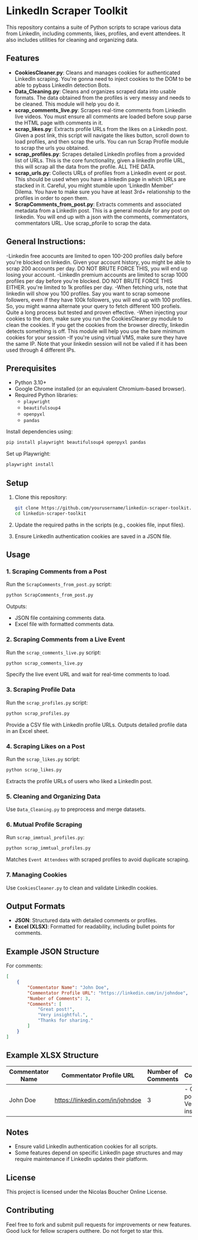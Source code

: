 # LinkedIn Scraper Toolkit

This repository contains a suite of Python scripts to scrape various data from LinkedIn, including comments, likes, profiles, and event attendees. It also includes utilities for cleaning and organizing data.

## Features

- **CookiesCleaner.py**: Cleans and manages cookies for authenticated LinkedIn scraping. You're gonna need to inject cookies to the DOM to be able to pybass LinkedIn detection Bots.
- **Data_Cleaning.py**: Cleans and organizes scraped data into usable formats. The data obtained from the profiles is very messy and needs to be cleaned. This module will help you do it.
- **scrap_comments_live.py**: Scrapes real-time comments from LinkedIn live videos. You must ensure all comments are loaded before soup parse the HTML page with comments in it. 
- **scrap_likes.py**: Extracts profile URLs from the likes on a LinkedIn post. Given a post link, this script will navigate the likes button, scroll down to load profiles, and then scrap the urls. You can run Scrap Profile module to scrap the urls you obtained.
- **scrap_profiles.py**: Scrapes detailed LinkedIn profiles from a provided list of URLs. This is the core functionality, given a linkedIn profile URL, this will scrap all the data from the profile. ALL THE DATA. 
- **scrap_urls.py**: Collects URLs of profiles from a LinkedIn event or post. This should be used when you have a linkedin page in which URLs are stacked in it. Careful, you might stumble upon 'LinkedIn Member' Dilema. You have to make sure you have at least 3rd+ relationship to the profiles in order to open them.
- **ScrapComments_from_post.py**: Extracts comments and associated metadata from a LinkedIn post. This is a general module for any post on linkedin. You will end up with a json with the comments, commentators, commentators URL. Use scrap_pforile to scrap the data.

## General Instructions:

-Linkedin free acocunts are limited to open 100-200 profiles daily before you're blocked on linkedin. Given your account history, you might be able to scrap 200 accounts per day. DO NOT BRUTE FORCE THIS, you will end up losing your account.
-LinkedIn premium accounts are limited to scrap 1000 profiles per day before you're blocked. DO NOT BRUTE FORCE THIS EITHER. you're limited to 1k profiles per day.
-When fetching urls, note that linkedin will show you 100 profiles. Say you want to scrap someone followers, even if they have 100k followers, you will end up with 100 profiles. So, you might wanna alternate your query to fetch different 100 profiels. Quite a long process but tested and proven effective.
-When injecting your cookies to the dom, make sure you run the CookiesCleaner.py module to clean the cookies. If you get the cookies from the browser directly, linkedin detects something is off. This module will help you use the bare minimum cookies for your session
-If you're using virtual VMS, make sure they have the same IP. Note that your linkedin session will not be valied if it has been used through 4 different IPs. 

## Prerequisites

- Python 3.10+
- Google Chrome installed (or an equivalent Chromium-based browser).
- Required Python libraries:
  - `playwright`
  - `beautifulsoup4`
  - `openpyxl`
  - `pandas`

Install dependencies using:
```bash
pip install playwright beautifulsoup4 openpyxl pandas
```

Set up Playwright:
```bash
playwright install
```

## Setup

1. Clone this repository:
   ```bash
   git clone https://github.com/yourusername/linkedin-scraper-toolkit.git
   cd linkedin-scraper-toolkit
   ```

2. Update the required paths in the scripts (e.g., cookies file, input files).
3. Ensure LinkedIn authentication cookies are saved in a JSON file.

## Usage

### 1. Scraping Comments from a Post
Run the `ScrapComments_from_post.py` script:
```bash
python ScrapComments_from_post.py
```

Outputs:
- JSON file containing comments data.
- Excel file with formatted comments data.

### 2. Scraping Comments from a Live Event
Run the `scrap_comments_live.py` script:
```bash
python scrap_comments_live.py
```

Specify the live event URL and wait for real-time comments to load.

### 3. Scraping Profile Data
Run the `scrap_profiles.py` script:
```bash
python scrap_profiles.py
```

Provide a CSV file with LinkedIn profile URLs. Outputs detailed profile data in an Excel sheet.

### 4. Scraping Likes on a Post
Run the `scrap_likes.py` script:
```bash
python scrap_likes.py
```

Extracts the profile URLs of users who liked a LinkedIn post.

### 5. Cleaning and Organizing Data
Use `Data_Cleaning.py` to preprocess and merge datasets.

### 6. Mutual Profile Scraping
Run `scrap_immtual_profiles.py`:
```bash
python scrap_immtual_profiles.py
```

Matches `Event Attendees` with scraped profiles to avoid duplicate scraping.

### 7. Managing Cookies
Use `CookiesCleaner.py` to clean and validate LinkedIn cookies.

## Output Formats
- **JSON**: Structured data with detailed comments or profiles.
- **Excel (XLSX)**: Formatted for readability, including bullet points for comments.

## Example JSON Structure
For comments:
```json
[
    {
        "Commentator Name": "John Doe",
        "Commentator Profile URL": "https://linkedin.com/in/johndoe",
        "Number of Comments": 3,
        "Comments": [
            "Great post!",
            "Very insightful.",
            "Thanks for sharing."
        ]
    }
]
```

## Example XLSX Structure
| Commentator Name | Commentator Profile URL              | Number of Comments | Comments                              |
|------------------|--------------------------------------|--------------------|---------------------------------------|
| John Doe         | https://linkedin.com/in/johndoe     | 3                  | - Great post! \n - Very insightful. |

## Notes
- Ensure valid LinkedIn authentication cookies for all scripts.
- Some features depend on specific LinkedIn page structures and may require maintenance if LinkedIn updates their platform.

## License
This project is licensed under the Nicolas Boucher Online License.

## Contributing
Feel free to fork and submit pull requests for improvements or new features. Good luck for fellow scrapers outthere. Do not forget to star this. 
